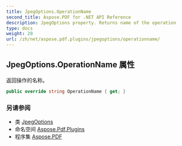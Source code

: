 ```yaml
---
title: JpegOptions.OperationName
second_title: Aspose.PDF for .NET API Reference
description: JpegOptions property. Returns name of the operation
type: docs
weight: 20
url: /zh/net/aspose.pdf.plugins/jpegoptions/operationname/
---
```

## JpegOptions.OperationName 属性

返回操作的名称。

```csharp
public override string OperationName { get; }
```

### 另请参阅

* 类 [JpegOptions](../)
* 命名空间 [Aspose.Pdf.Plugins](../../../aspose.pdf.plugins/)
* 程序集 [Aspose.PDF](../../../)